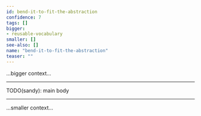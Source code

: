 ```yaml
---
id: bend-it-to-fit-the-abstraction
confidence: 7
tags: []
bigger:
- reusable-vocabulary
smaller: []
see-also: []
name: "bend-it-to-fit-the-abstraction"
teaser: ""
---
```



...bigger context...

---

TODO(sandy): main body

---

...smaller context...
